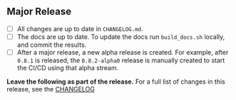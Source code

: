 ## Major Release
- [ ] All changes are up to date in `CHANGELOG.md`.
- [ ] The docs are up to date. To update the docs run `build_docs.sh` locally, and commit the results.
- [ ] After a major release, a new alpha release is created. For example, after `0.8.1` is released, the `0.8.2-alpha0` release is manually created to start the CI/CD using that alpha stream.

**Leave the following as part of the release.**
For a full list of changes in this release, see the [CHANGELOG](https://github.com/hypar-io/Elements/blob/master/CHANGELOG.md)
